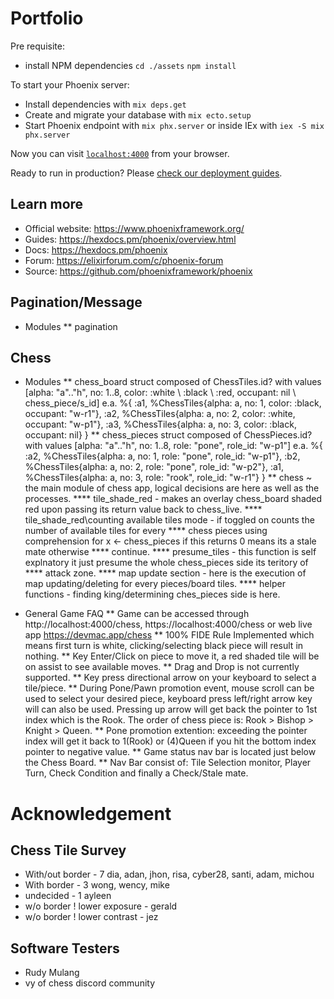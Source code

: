 # Portfolio

Pre requisite:
  * install NPM dependencies `cd ./assets` `npm install`

To start your Phoenix server:

  * Install dependencies with `mix deps.get`
  * Create and migrate your database with `mix ecto.setup`
  * Start Phoenix endpoint with `mix phx.server` or inside IEx with `iex -S mix phx.server`

Now you can visit [`localhost:4000`](http://localhost:4000) from your browser.

Ready to run in production? Please [check our deployment guides](https://hexdocs.pm/phoenix/deployment.html).

## Learn more

  * Official website: https://www.phoenixframework.org/
  * Guides: https://hexdocs.pm/phoenix/overview.html
  * Docs: https://hexdocs.pm/phoenix
  * Forum: https://elixirforum.com/c/phoenix-forum
  * Source: https://github.com/phoenixframework/phoenix

## Pagination/Message
  * Modules
  ** pagination 

## Chess

  * Modules
  ** chess_board struct composed of ChessTiles.id? with values 
      [alpha: "a".."h", no: 1..8, color: :white \ :black \ :red, occupant: nil \ chess_piece/s_id]
      e.a. 
      %{
        :a1, 
        %ChessTiles{alpha: a, no: 1, color: :black, occupant: "w-r1"},
        :a2, 
        %ChessTiles{alpha: a, no: 2, color: :white, occupant: "w-p1"},
        :a3,
        %ChessTiles{alpha: a, no: 3, color: :black, occupant: nil}
      } 
  ** chess_pieces struct composed of ChessPieces.id? with values
      [alpha: "a".."h", no: 1..8, role: "pone", role_id: "w-p1"]
      e.a. 
      %{
        :a2, 
        %ChessTiles{alpha: a, no: 1, role: "pone", role_id: "w-p1"}, 
        :b2, 
        %ChessTiles{alpha: a, no: 2, role: "pone", role_id: "w-p2"},
        :a1,
        %ChessTiles{alpha: a, no: 3, role: "rook", role_id: "w-r1"}
      } 
  ** chess ~ the main module of chess app, logical decisions are here as well as the processes.
  **** tile_shade_red - makes an overlay chess_board shaded red upon passing its return value back to chess_live.
  **** tile_shade_red\counting available tiles mode - if toggled on counts the number of available tiles for every
  **** chess pieces using comprehension for x <- chess_pieces if this returns 0 means its a stale mate otherwise 
  **** continue.
  **** presume_tiles - this function is self explnatory it just presume the whole chess_pieces side its teritory of
  **** attack zone.
  **** map update section - here is the execution of map updating/deleting for every pieces/board tiles.
  **** helper functions - finding king/determining ches_pieces side is here.

  * General Game FAQ
  ** Game can be accessed through http://localhost:4000/chess, https://localhost:4000/chess or web live app https://devmac.app/chess
  ** 100% FIDE Rule Implemented which means first turn is white, clicking/selecting black piece will 
  result in nothing.
  ** Key Enter/Click on piece to move it, a red shaded tile will be on assist to see available moves.
  ** Drag and Drop is not currently supported.
  ** Key press directional arrow on your keyboard to select a tile/piece.
  ** During Pone/Pawn promotion event, mouse scroll can be used to select your desired piece, 
  keyboard press left/right arrow key will can also be used. Pressing up arrow will get back the pointer to
  1st index which is the Rook. The order of chess piece is: Rook > Bishop > Knight > Queen.
  ** Pone promotion extention: exceeding the pointer index will get it back to 1(Rook) or (4)Queen if you 
  hit the bottom index pointer to negative value.
  ** Game status nav bar is located just below the Chess Board.
  ** Nav Bar consist of: Tile Selection monitor, Player Turn, Check Condition and finally a Check/Stale mate.

# Acknowledgement

## Chess Tile Survey
  * With/out border  - 7 dia, adan, jhon, risa, cyber28, santi, adam, michou
  * With border      - 3 wong, wency, mike
  * undecided        - 1 ayleen
  * w/o border ! lower exposure   - gerald
  * w/o border ! lower contrast   - jez

## Software Testers
  * Rudy Mulang 
  * vy of chess discord community